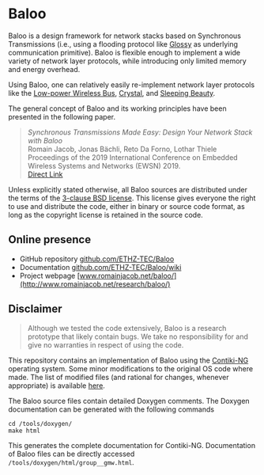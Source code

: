 # Baloo

Baloo is a design framework for network stacks based on Synchronous Transmissions (i.e., using a flooding protocol like [Glossy](https://sourceforge.net/p/contikiprojects/code/HEAD/tree/ethz.ch/glossy/) as underlying communication primitive). Baloo is flexible enough to implement a wide variety of network layer protocols, while introducing only limited memory and energy overhead. 

Using Baloo, one can relatively easily re-implement network layer protocols like the [Low-power Wireless Bus](https://github.com/ETHZ-TEC/LWB/blob/master/doc/papers/LWBSenSys12.pdf), [Crystal](http://disi.unitn.it/~picco/papers/ipsn18.pdf), and [Sleeping Beauty](http://www.chayansarkar.com/papers/chayan_mass16.pdf).

The general concept of Baloo and its working principles have been presented in the following paper. 
> *Synchronous Transmissions Made Easy: Design Your Network Stack with Baloo*  
Romain Jacob, Jonas Bächli, Reto Da Forno, Lothar Thiele   
Proceedings of the 2019 International Conference on Embedded Wireless Systems and Networks (EWSN) 2019.  
[Direct Link](https://www.research-collection.ethz.ch/handle/20.500.11850/324254)

Unless explicitly stated otherwise, all Baloo sources are distributed under the terms of the [3-clause BSD license](license). This license gives everyone the right to use and distribute the code, either in binary or source code format, as long as the copyright license is retained in the source code.

## Online presence
* GitHub repository   [github.com/ETHZ-TEC/Baloo](https://github.com/ETHZ-TEC/Baloo)
* Documentation [github.com/ETHZ-TEC/Baloo/wiki](https://github.com/ETHZ-TEC/Baloo/wiki)
* Project webpage [www.romainjacob.net/baloo/](http://www.romainjacob.net/research/baloo/)

## Disclaimer 
> Although we tested the code extensively, Baloo is a research prototype that likely contain bugs. We take no responsibility for and give no warranties in respect of using the code.

This repository contains an implementation of Baloo using the [Contiki-NG](http://contiki-ng.org/) operating system. Some minor modifications to the original OS code where made. The list of modified files (and rational for changes, whenever appropriate) is available [here](Contiki-change-files-log).

The Baloo source files contain detailed Doxygen comments. The Doxygen documentation can be generated with the following commands
```
cd /tools/doxygen/
make html
```
This generates the complete documentation for Contiki-NG. Documentation of Baloo files can be directly accessed  `/tools/doxygen/html/group__gmw.html`.
